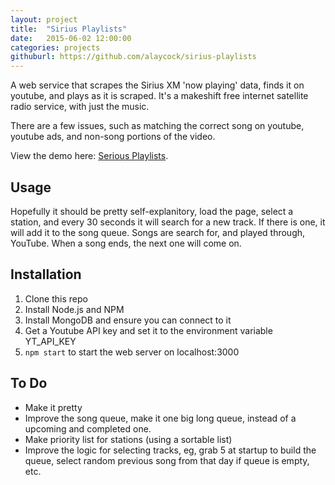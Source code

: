 ```yaml
---
layout: project
title:  "Sirius Playlists"
date:   2015-06-02 12:00:00
categories: projects
githuburl: https://github.com/alaycock/sirius-playlists
---
```


A web service that scrapes the Sirius XM 'now playing' data, finds it on youtube, and plays as it is scraped. It's a makeshift free internet satellite radio service, with just the music.

There are a few issues, such as matching the correct song on youtube, youtube ads, and non-song portions of the video.

View the demo here: [Serious Playlists](http://music.adamlaycock.ca/).  

Usage
-----

Hopefully it should be pretty self-explanitory, load the page, select a station, and every 30 seconds it will search for a new track. If there is one, it will add it to the song queue. Songs are search for, and played through, YouTube. When a song ends, the next one will come on.

Installation
------------

1.  Clone this repo
2.  Install Node.js and NPM
3.  Install MongoDB and ensure you can connect to it
4.  Get a Youtube API key and set it to the environment variable YT_API_KEY
5.  `npm start` to start the web server on localhost:3000

To Do
-----

*  Make it pretty
*  Improve the song queue, make it one big long queue, instead of a upcoming and completed one.
*  Make priority list for stations (using a sortable list)
*  Improve the logic for selecting tracks, eg, grab 5 at startup to build the queue, select random previous song from that day if queue is empty, etc.
